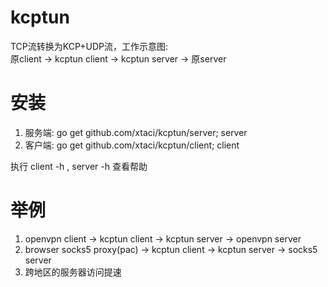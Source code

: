 # kcptun
TCP流转换为KCP+UDP流，工作示意图:        
原client -> kcptun client ->  kcptun server -> 原server

# 安装
1. 服务端: go get github.com/xtaci/kcptun/server;  server 
2. 客户端: go get github.com/xtaci/kcptun/client;  client

执行 client -h , server -h 查看帮助

# 举例
1. openvpn client -> kcptun client -> kcptun server -> openvpn server
2. browser socks5 proxy(pac) -> kcptun client -> kcptun server -> socks5 server
3. 跨地区的服务器访问提速
